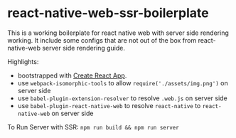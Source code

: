 # react-native-web-ssr-boilerplate

This is a working boilerplate for react native web with server side rendering working. It include some configs that are not out of the box from react-native-web server side rendering guide.

Highlights:

* bootstrapped with [Create React App](https://github.com/facebookincubator/create-react-app).
* use `webpack-isomorphic-tools` to allow `require('./assets/img.png')` on server side
* use `babel-plugin-extension-resolver` to resolve `.web.js` on server side
* use `babel-plugin-react-native-web` to resolve `react-native` to `react-native-web` on server side

To Run Server with SSR:
`npm run build && npm run server`
